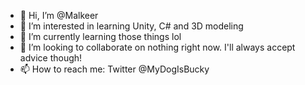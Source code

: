 - 👋 Hi, I’m @Malkeer
- 👀 I’m interested in learning Unity, C# and 3D modeling
- 🌱 I’m currently learning those things lol
- 💞️ I’m looking to collaborate on nothing right now. I'll always accept advice though!
- 📫 How to reach me: Twitter @MyDogIsBucky

<!---
Malkeer/Malkeer is a ✨ special ✨ repository because its `README.md` (this file) appears on your GitHub profile.
You can click the Preview link to take a look at your changes.
--->
